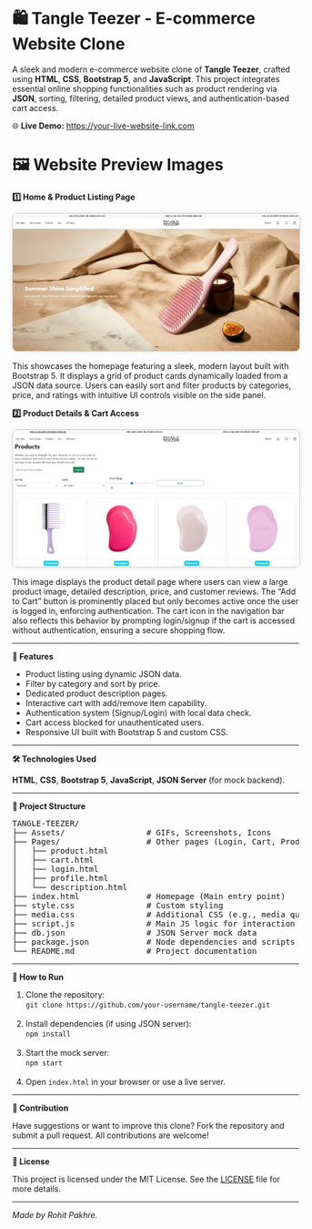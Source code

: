 <h1><b>🛍️ Tangle Teezer - E-commerce Website Clone</b></h1>
<p>A sleek and modern e-commerce website clone of <b>Tangle Teezer</b>, crafted using <b>HTML</b>, <b>CSS</b>, <b>Bootstrap 5</b>, and <b>JavaScript</b>. This project integrates essential online shopping functionalities such as product rendering via <b>JSON</b>, sorting, filtering, detailed product views, and authentication-based cart access.</p>

<p>🌐 <b>Live Demo:</b> <a href="https://your-live-website-link.com" target="_blank" rel="noopener noreferrer">https://your-live-website-link.com</a></p>

<h1><b>🖼️ Website Preview Images</b></h1> 
<p><b>1️⃣ Home & Product Listing Page</b></p> 
<img src="Assets/demo_img-1.png" alt="Home Page Screenshot" style="max-width: 100%; border: 1px solid #ccc; border-radius: 8px; box-shadow: 0 0 10px rgba(0,0,0,0.1);"> 
<p>This showcases the homepage featuring a sleek, modern layout built with Bootstrap 5. It displays a grid of product cards dynamically loaded from a JSON data source. Users can easily sort and filter products by categories, price, and ratings with intuitive UI controls visible on the side panel.</p>

<p><b>2️⃣ Product Details & Cart Access</b></p>
<img src="Assets/demo_img-2.png" alt="Product Detail Page Screenshot" style="max-width: 100%; border: 1px solid #ccc; border-radius: 8px; box-shadow: 0 0 10px rgba(0,0,0,0.1);"> 
<p>This image displays the product detail page where users can view a large product image, detailed description, price, and customer reviews. The “Add to Cart” button is prominently placed but only becomes active once the user is logged in, enforcing authentication. The cart icon in the navigation bar also reflects this behavior by prompting login/signup if the cart is accessed without authentication, ensuring a secure shopping flow.</p>

<hr>

<p><b>🚀 Features</b></p>
<ul>
  <li>Product listing using dynamic JSON data.</li>
  <li>Filter by category and sort by price.</li>
  <li>Dedicated product description pages.</li>
  <li>Interactive cart with add/remove item capability.</li>
  <li>Authentication system (Signup/Login) with local data check.</li>
  <li>Cart access blocked for unauthenticated users.</li>
  <li>Responsive UI built with Bootstrap 5 and custom CSS.</li>
</ul>

<hr>

<p><b>🛠️ Technologies Used</b></p>
<p><b>HTML</b>, <b>CSS</b>, <b>Bootstrap 5</b>, <b>JavaScript</b>, <b>JSON Server</b> (for mock backend).</p>

<hr>

<p><b>📁 Project Structure</b></p>
<pre>
TANGLE-TEEZER/
├── Assets/                 # GIFs, Screenshots, Icons
├── Pages/                  # Other pages (Login, Cart, Product Details, Profile)
│   ├── product.html
│   ├── cart.html
│   ├── login.html
│   ├── profile.html
│   └── description.html
├── index.html              # Homepage (Main entry point)
├── style.css               # Custom styling
├── media.css               # Additional CSS (e.g., media queries)
├── script.js               # Main JS logic for interaction and DOM handling
├── db.json                 # JSON Server mock data
├── package.json            # Node dependencies and scripts
└── README.md               # Project documentation
</pre>

<hr>

<p><b>📌 How to Run</b></p>
<ol>
  <li>Clone the repository:<br>
      <code>git clone https://github.com/your-username/tangle-teezer.git</code>
  </li><br>
  <li>Install dependencies (if using JSON server):<br>
      <code>npm install</code>
  </li><br>
  <li>Start the mock server:<br>
      <code>npm start</code>
  </li><br>
  <li>Open <code>index.html</code> in your browser or use a live server.</li>
</ol>

<hr>

<p><b>🤝 Contribution</b></p>
<p>Have suggestions or want to improve this clone? Fork the repository and submit a pull request. All contributions are welcome!</p>

<hr>

<p><b>📄 License</b></p>
<p>This project is licensed under the MIT License. See the <a href="LICENSE">LICENSE</a> file for more details.</p>

<hr>

<p><i>Made by Rohit Pakhre.</i></p>
